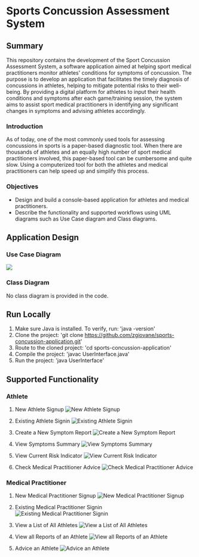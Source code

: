 # Sports Concussion Assessment System

## Summary

This repository contains the development of the Sport Concussion Assessment System, a software application aimed at helping sport medical practitioners monitor athletes' conditions for symptoms of concussion. The purpose is to develop an application that facilitates the timely diagnosis of concussions in athletes, helping to mitigate potential risks to their well-being. By providing a digital platform for athletes to input their health conditions and symptoms after each game/training session, the system aims to assist sport medical practitioners in identifying any significant changes in symptoms and advising athletes accordingly.

### Introduction

As of today, one of the most commonly used tools for assessing concussions in sports is a paper-based diagnostic tool. When there are thousands of athletes and an equally high number of sport medical practitioners involved, this paper-based tool can be cumbersome and quite slow. Using a computerized tool for both the athletes and medical practitioners can help speed up and simplify this process.

### Objectives

- Design and build a console-based application for athletes and medical practitioners.
- Describe the functionality and supported workflows using UML diagrams such as Use Case diagram and Class diagrams.

## Application Design

### Use Case Diagram

![](images/Screenshot_(848).png)

### Class Diagram

No class diagram is provided in the code.

## Run Locally

1. Make sure Java is installed. To verify, run: 'java -version'
2. Clone the project: 'git clone https://github.com/zgiovane/sports-concussion-application.git'
3. Route to the cloned project: 'cd sports-concussion-application'
4. Compile the project: 'javac UserInterface.java'
5. Run the project: 'java UserInterface'

## Supported Functionality

### Athlete

1. New Athlete Signup
   ![New Athlete Signup](images/new_athlete_signup.png)

2. Existing Athlete Signin
   ![Existing Athlete Signin](images/existing_athlete_signin.png)

3. Create a New Symptom Report
   ![Create a New Symptom Report](images/create_symptom_report.png)

4. View Symptoms Summary
   ![View Symptoms Summary](images/view_symptoms_summary.png)

5. View Current Risk Indicator
   ![View Current Risk Indicator](images/view_current_risk_indicator.png)

6. Check Medical Practitioner Advice
   ![Check Medical Practitioner Advice](images/check_medical_practitioner_advice.png)

### Medical Practitioner

1. New Medical Practitioner Signup
   ![New Medical Practitioner Signup](images/new_medical_practitioner_signup.png)

2. Existing Medical Practitioner Signin
   ![Existing Medical Practitioner Signin](images/existing_medical_practitioner_signin.png)

3. View a List of All Athletes
   ![View a List of All Athletes](images/view_all_athletes.png)

4. View all Reports of an Athlete
   ![View all Reports of an Athlete](images/view_all_reports.png)

5. Advice an Athlete
   ![Advice an Athlete](images/advice_an_athlete.png)

